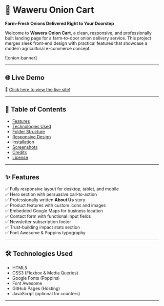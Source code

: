 # 🧅 Waweru Onion Cart

**Farm-Fresh Onions Delivered Right to Your Doorstep**

Welcome to **Waweru Onion Cart**, a clean, responsive, and professionally built landing page for a farm-to-door onion delivery service. This project merges sleek front-end design with practical features that showcase a modern agricultural e-commerce concept.

![onion-banner][](https://github.com/ItsMureithi/fresh-onions-shop/blob/main/Images/Logo.png) <!-- Optional: Add screenshot/image URL -->

---

## 🌐 Live Demo

🔗 [Click here to view the live site](https://github.com/ItsMureithi/fresh-onions-shop/tree/main))

---

## 🧩 Table of Contents

- [Features](#features)
- [Technologies Used](#technologies-used)
- [Folder Structure](#folder-structure)
- [Responsive Design](#responsive-design)
- [Installation](#installation)
- [Screenshots](#screenshots)
- [Credits](#credits)
- [License](#license)

---

## ✨ Features

✅ Fully responsive layout for desktop, tablet, and mobile  
✅ Hero section with persuasive call-to-action  
✅ Professionally written **About Us** story  
✅ Product features with custom icons and images  
✅ Embedded Google Maps for business location  
✅ Contact form with functional input fields  
✅ Newsletter subscription footer  
✅ Trust-building impact stats section  
✅ Font Awesome & Poppins typography  

---

## 🛠️ Technologies Used

- HTML5  
- CSS3 (Flexbox & Media Queries)  
- Google Fonts (Poppins)  
- Font Awesome  
- GitHub Pages (Hosting)  
- JavaScript (optional for counters)

---


